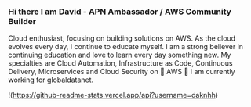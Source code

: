 ### Hi there I am David - APN Ambassador / AWS Community Builder

Cloud enthusiast, focusing on building solutions on AWS. As the cloud evolves every day, I continue to educate myself.
I am a strong believer in continuing education and love to learn every day something new. My specialties are Cloud Automation, Infrastructure as Code, Continuous Delivery, Microservices and Cloud Security on 🧡 AWS 🧡
I am currently working for globaldatanet.

!(https://github-readme-stats.vercel.app/api?username=daknhh)

<!--
**daknhh/daknhh** is a ✨ _special_ ✨ repository because its `README.md` (this file) appears on your GitHub profile.


